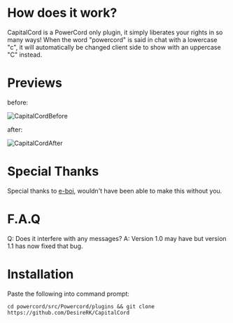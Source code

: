 # How does it work?
CapitalCord is a PowerCord only plugin, it simply liberates your rights in so many ways! 
When the word "powercord" is said in chat with a lowercase "c", it will automatically be changed client side to show with an uppercase "C" instead.


# Previews
before:

![CapitalCordBefore](https://user-images.githubusercontent.com/72703954/129499291-92d96e8f-07e3-43f9-9304-64d81be7ec47.png)

after:

![CapitalCordAfter](https://user-images.githubusercontent.com/72703954/129499313-c34c7d47-05b8-477a-888b-f118b0250623.png)

# Special Thanks
Special thanks to [e-boi](https://github.com/e-boi), wouldn't have been able to make this without you.

# F.A.Q

Q: Does it interfere with any messages?
    A: Version 1.0 may have but version 1.1 has now fixed that bug.


# Installation 

Paste the following into command prompt: 

`cd powercord/src/Powercord/plugins && git clone https://github.com/DesireRK/CapitalCord`
